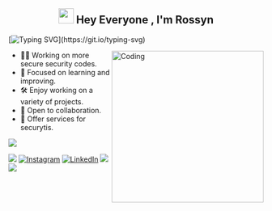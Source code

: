 <h2 align="center"><img src="https://emojis.slackmojis.com/emojis/images/1531849430/4246/blob-sunglasses.gif?1531849430" width="30"/> Hey Everyone , I'm Rossyn</h2>

<p align="center">

[![Typing SVG](https://readme-typing-svg.demolab.com?font=Roboto,sans-serif&size=40&pause=1000&color=40c463&center=true&vCenter=true&random=false&width=1200&lines=%F0%9F%92%BB+%22Crafting+Code%2C+Building+Dreams%22;+%F0%9F%92%BB+Welcome+to+My+GitHub+Universe!)](https://git.io/typing-svg)
</p>



<img align="right" alt="Coding" width="300" src="https://github.com/AndroidWithRossyn/AndroidWithRossyn/assets/118904953/f01daec3-1d1c-4f83-89e5-7454d9a573ad">

- 👨‍💻 Working on more secure security codes.
- 📖 Focused on learning and improving.
- 🛠️ Enjoy working on a variety of projects.
- 👥 Open to collaboration.
- 🔧 Offer services for securytis.


<div align="start">

 ![](https://komarev.com/ghpvc/?username=DevSimaoGit&style=flat&color=brightgreen)

 </div>

 <div align="start">

 <a href="mailto:simaomateus69@gmail.com"><img src="https://img.shields.io/badge/Gmail-EA4335.svg?logo=Gmail&logoColor=white"></a>
[![Instagram](https://img.shields.io/badge/Instagram-%23E4405F.svg?logo=Instagram&logoColor=white)](https://instagram.com/teussimnao) [![LinkedIn](https://img.shields.io/badge/LinkedIn-%230077B5.svg?logo=linkedin&logoColor=white)](https://www.linkedin.com/in/mateus-sim%C3%A3o-7ab91531a?lipi=urn%3Ali%3Apage%3Ad_flagship3_profile_view_base_contact_details%3BKTRGi7oAS0mJkVHbLRslRA%3D%3D) 
<a href="https://t.me/teussimao" target="_blank"><img src="https://img.shields.io/badge/Telegram-26A5E4.svg?logo=Telegram&logoColor=white"></a>
<a href="https://wa.me/+5511917573194/" target="_blank"><img src="https://img.shields.io/badge/WhatsApp-25D366.svg?logo=WhatsApp&logoColor=white">
</div>
